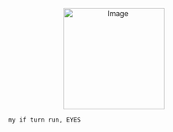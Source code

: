 <p align="center">
<img src="https://files.catbox.moe/6gv9xh.png" alt="Image" width="200" height="200">

          my if turn run, EYES